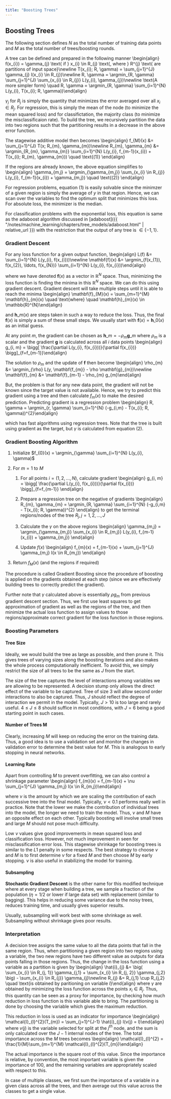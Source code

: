 ```yaml
---
title: "Boosting Trees"
---
```


## Boosting Trees

The following section defines $N$ as the total number of training data points and $M$ as the total number of trees/boosting rounds.

A tree can be defined and prepared in the following manner
\begin{align}
    f(x_{i}) = \gamma_{j} \text{ if } x_{i} \in R_{j} \text{, where } R^{j} \text{ are partitions of input space}\newline
    T(x_{i}; R, \gamma) = \sum_{j=1}^{J} \gamma_{j} I(x_{i} \in R_{j})\newline
    R, \gamma = \argmin_{R, \gamma} \sum_{j=1}^{J} \sum_{x_{i} \in R_{j}} L(y_{i}, \gamma_{j})\newline
    \text{A more simpler form} \quad R, \gamma = \argmin_{R, \gamma} \sum_{i=1}^{N} L(y_{i}, T(x_{i}; R, \gamma))\end{align}

$\gamma_{j}$ for $R_{j}$ is simply the quantity that minimizes the error averaged over all $x_{i} \in R_{j}$. For regression, this is simply the mean of the node (to minimize the mean squared loss) and for classifictation, the majority class (to minimize the misclassificaion rate). To build the tree, we recursively partition the data into two regions such that the partitioning results in a decrease in the above error function.


The stagewise additive model then becomes
\begin{align}
    f_{M}(x) &= \sum_{j=1}^{J} T(x; R_{m}, \gamma_{m})\newline
    R_{m}, \gamma_{m} &= \argmin_{R_{m}, \gamma_{m}} \sum_{i=1}^{N} L(y_{i}, f_{m-1}(x_{i}) + T(x_{i}; R_{m}, \gamma_{m})) \quad \text{(1)}
\end{align}

If the regions are already known, the above equation simplifies to
\begin{align}
    \gamma_{m,j} = \argmin_{\gamma_{m,j}} \sum_{x_{i} \in R_{j}} L(y_{i}, f_{m-1}(x_{i}) + \gamma_{m,j}) \quad \text{(2)}
\end{align}

For regression problems, equation (1) is easily solvable since the minimzer of a given region is simply the average of $y$ in that region. Hence, we can scan over the variables to find the optimum split that minimizes this loss. For absolute loss, the minimizer is the median.


For classification problems with the exponential loss, this equation is same as the adaboost algorithm discussed in [adaboost]({{ "/notes/machine_learning/chapters/tree_models/adaboost.html" | relative_url }}) with the restriction that the output of any tree is $\in \{-1,1\}$.

### Gradient Descent

For any loss function for a given output function,
\begin{align}
    L(f) &= \sum_{i=1}^{N} L(y_{i}, f(x_{i}))\newline
    \mathbf{f}(x) &= \argmin_{f(x_{1}), f(x_{2}), \ldots, f(x_{N})} \sum_{i=1}^{N} L(y_{i}, f(x_{i}))\end{align}

where we have denoted $\mathbf{f}(x)$ as a vector in $\mathbb{R}^{N}$ space. Thus, minimizing the loss function is finding the minima in this $\mathbb{R}^{N}$ space. We can do this using gradient descent. Gradient descent will take multiple steps until it is able to reach the minima
\begin{align}
    \mathbf{f}\_{M}(x) = \sum_{m=1}^{M} \mathbf{h}\_{m}(x) \quad \text{where} \quad \mathbf{h}\_{m}(x) \in \mathbb{R}^{N}\end{align}

and $\mathbf{h}\_{m}(x)$ are steps taken in such a way to reduce the loss. Thus, the final $\mathbf{f}(x)$ is simply a sum of these small steps. We usually start with $\mathbf{f}(x) = \mathbf{h}\_{0}(x)$ as an initial guess.


At any point $m$, the gradient can be chosen as $\mathbf{h}\_{m} = -\rho_{m} \mathbf{g}\_{m}$ where $\rho_{m}$ is a scalar and the gradient $\mathbf{g}$ is calculated across all $i$ data points
\begin{align}
    g_{i, m} = \bigg[ \frac{\partial L(y_{i}, f(x_{i}))}{\partial f(x_{i})} \bigg]\_{f=f_{m-1}}\end{align}

The solution to $\rho_{m}$ and the update of $\mathbf{f}$ then become
\begin{align}
    \rho_{m} &= \argmin_{\rho} L(y, \mathbf{f_{m}} - \rho \mathbf{g}\_{m})\newline
    \mathbf{f}\_{m} &= \mathbf{f}\_{m-1} - \rho_{m} g_{m}\end{align}

But, the problem is that for any new data point, the gradient will not be known since the target value is not available. Hence, we try to predict this gradient using a tree and then calculate $f_{m}(x)$ to make the desired prediction. Predicting gradient is a regression problem
\begin{align}
    R, \gamma = \argmin_{r, \gamma} \sum_{i=1}^{N} (-g_{i,m} - T(x_{i}; R, \gamma))^{2}\end{align}

which has fast algorithms using regression trees. Note that the tree is built using gradient as the target, but $\gamma$ is calculated from equation (2).

### Gradient Boosting Algorithm

1.  Initialize $f_{0}(x) = \argmin_{\gamma} \sum_{i=1}^{N} L(y_{i}, \gamma)$

2.  For $m=1$ to $M$

    1.  For all points $i = (1, 2, \ldots, N)$, calculate gradient
        \begin{align}
                    g_{i, m} = \bigg[ \frac{\partial L(y_{i}, f(x_{i}))}{\partial f(x_{i})} \bigg]\_{f=f_{m-1}}
                \end{align}

    2.  Prepare a regression tree on the negative of gradients
        \begin{align}
                    R_{m}, \gamma_{m} = \argmin_{R, \gamma} \sum_{i=1}^{N} (-g_{i,m} - T(x_{i}; R, \gamma))^{2}
                \end{align}
        to get the terminal regions/nodes of the tree $R_{j}, j=1,2,\ldots,J$

    3.  Calculate the $\gamma$ on the above regions
        \begin{align}
                    \gamma_{m,j} = \argmin_{\gamma_{m,j}} \sum_{x_{i} \in R_{m,j}} L(y_{i}, f_{m-1}(x_{i}) + \gamma_{m,j})
                \end{align}

    4.  Update $f(x)$
        \begin{align}
                    f_{m}(x) = f_{m-1}(x) + \sum_{j=1}^{J} \gamma_{m,j} I(x \in R_{m,j})
                \end{align}

3.  Return $f_{M}(x)$ (and the regions if required)

The procedure is called Gradient Boosting since the procedure of boosting is applied on the gradients obtained at each step (since we are effectively building trees to correctly predict the gradient).


Further note that $\gamma$ calculated above is essentially $\rho g_{m}$ from previous gradient descent section. Thus, we first use least squares to get approximation of gradient as well as the regions of the tree, and then minimize the actual loss function to assign values to those regions/approximate correct gradient for the loss function in those regions.

### Boosting Parameters

#### Tree Size

Ideally, we would build the tree as large as possible, and then prune it. This gives trees of varying sizes along the boosting iterations and also makes the whole process computationally inefficient. To avoid this, we simply restrict the size of all trees to be the same as $J$ from the start.


The size of the tree captures the level of interactions among variables we are allowing to be represented. A decision stump only allows the direct effect of the variable to be captured. Tree of size $3$ will allow second order interactions to also be captured. Thus, $J$ should reflect the degree of interaction we permit in the model. Typically, $J>10$ is too large and rarely useful. $4 \leq J \leq 8$ should suffice in most conditions, with $J=6$ being a good starting point in such cases.

#### Number of Trees M

Clearly, increasing $M$ will keep on reducing the error on the training data. Thus, a good idea is to use a validation set and monitor the changes in validation error to determine the best value for $M$. This is analogous to early stopping in neural networks.

#### Learning Rate

Apart from controlling $M$ to prevent overfitting, we can also control a shrinkage parameter
\begin{align}
    f_{m}(x) = f_{m-1}(x) + \nu \sum_{j=1}^{J} \gamma_{m,j} I(x \in R_{m,j})\end{align}

where $\nu$ is the amount by which we are scaling the contribution of each successive tree into the final model. Typically, $\nu < 0.1$ performs really well in practice. Note that the lower we make the contribution of individual trees into the model, the longer we need to train the model. Thus, $\nu$ and $M$ have an opposite effect on each other. Typically boosting will involve small trees and large $M$ should not pose much difficulty.


Low $\nu$ values give good improvements in mean squared loss and classification loss. However, not much improvement in seen for misclassification error loss. This stagewise shrinkage for boosting trees is similar to the $L1$ penalty in some respects. The best strategy to choose $\nu$ and $M$ is to first determine $\nu$ for a fixed $M$ and then choose $M$ by early stopping. $\nu$ is also useful in stabilizing the model for training.

#### Subsampling

**Stochastic Gradient Descent** is the other name for this modified technique where at every stage when building a tree, we sample a fraction of the population ($\eta = 1/2$ or lower if large data set) with replacement (similar to bagging). This helps in reducing some variance due to the noisy trees, reduces training time, and usually gives superior results.


Usually, subsampling will work best with some shrinkage as well. Subsampling without shrinkage gives poor results.

### Interpretation

A decision tree assigns the same value to all the data points that fall in the same region. Thus, when partitioning a given region into two regions using a variable, the two new regions have two different value as outputs for data points falling in those regions. Thus, the change in the loss function using a variable as a partition is given by
\begin{align}
    \hat{i}\_{j} &= \big( \sum_{x_{i} \in R_{j, 1}} \gamma_{j,1} + \sum_{x_{i} \in R_{j, 2}} \gamma_{j,2} \big) - \sum_{x_{i} \in R_{j}} \gamma_{j}\newline
    R_{j} &= R_{j,1} \cup R_{j,2} \quad \text{is obtained by paritioning on variable $l$}\end{align}
where $\gamma$ are obtained by minimizing the loss function across the points $x_{i} \in R_{j}$. Thus, this quantity can be seen as a proxy for importance, by checking how much reduction in loss function is this variable able to bring. The partitioning is done by choosing the variable which gives the maximum reduction.


This reduction in loss is used as an indicator for importance
\begin{align}
     \mathcal{I}\_{l}^{2}(T_{m}) = \sum_{j=1}^{J-1} \hat{i}\_{j} I(v(j) = l)\end{align}
where $v(j)$ is the variable selected for split at the $j^{th}$ node, and the sum is only calculated over the $J-1$ internal nodes of the tree. The total importance across the $M$ trees becomes
\begin{align}
    \mathcal{I}\_{l}^{2} = \frac{1}{M}\sum_{m=1}^{M} \mathcal{I}\_{l}^{2}(T_{m})\end{align}

The actual importance is the square root of this value. Since the importance is relative, by convention, the most important variable is given the importance of 100, and the remaining variables are appropriately scaled with respect to this.


In case of multiple classes, we first sum the importance of a variable in a given class across all the trees, and then average out this value across the classes to get a single value.

